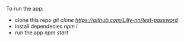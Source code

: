 To run the app: 
- clone this repo *git clone https://github.com/Lilly-nn/test-password*
- install dependecies *npm i*
- run the app *npm start*

